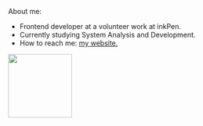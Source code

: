 <p>About me:</p>
<ul>
    <li>Frontend developer at a volunteer work at inkPen.</li>
    <li>Currently studying System Analysis and Development.</li>
    <li>How to reach me: <a href="https://lramaral.vercel.app/"> my website.</li>
</ul>
 <div>
      <a href="https://github.com/LrAmaral">
      <img height="130em" src="https://github-readme-stats.vercel.app/api/top-langs/?username=LrAmaral&layout=compact&text_color=ffffff&bg_color=080505&hide_border=true"/>
 </div>

  
<!--   <div align="center" style:"display: inline_block">
   <img align:"right" height ="130px" src="https://cdn.discordapp.com/attachments/1031342785682493596/1034118325078347787/picasion.com_119caf0ebb302d1702aaca4955fc3c68.gif"/>
     </div> -->
   
    
  

  
